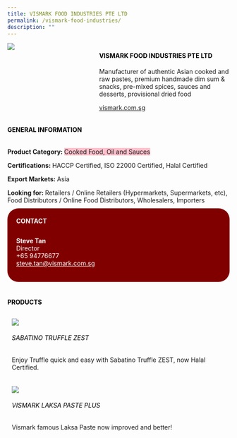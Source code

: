 ```yaml
--- 
title: VISMARK FOOD INDUSTRIES PTE LTD 
permalink: /vismark-food-industries/ 
description: ""
--- 
```

<div class="flex-paragraph"> 
<p style="text-transform: uppercase">
</p>
</div> 
<div class="flex-container" style="display: flex; flex-wrap: wrap;"> 
<div class="card sgds" style="flex: 1 1 40%; display: block;">
<img src="https://drive.google.com/u/0/uc?id=14IrcQEwla8OtXvs80HyD-Nn4aZ-ABWee&amp;export=download">
</div> 
<div class="card-sgds" style="flex: 1 1 58%; display: block; margin-left: 3px"> 
<h4 style="text-transform: uppercase; color: black;">
<b>VISMARK FOOD INDUSTRIES PTE LTD 
</b>
</h4> 
<p>Manufacturer of authentic Asian cooked and raw pastes, premium handmade dim sum &amp; snacks, pre-mixed spices, sauces and desserts, provisional dried food
</p> 
<p>
<a href="https://vismark.com.sg" target="_blank">vismark.com.sg
</a>
</p> 
</div> 
</div> 
<h4 style="text-transform: uppercase; color: black;">
<b>General Information
</b>
</h4> 
<div class="flex-container" style="display: flex; flex-wrap: wrap;"> 
<div class="card sgds" style="flex: 1 1 65%; display: block; align-self: stretch"> 
<div class="flex-paragraph"> 
<p>
<b>Product Category: 
</b>
<span style="background-color: pink; border-radius: 10 px;">Cooked Food, Oil and Sauces
</span>
</p> 
<p>
<b>Certifications: 
</b>HACCP Certified, ISO 22000 Certified, Halal Certified
</p> 
<p>
<b>Export Markets: 
</b>Asia
</p> 
<p style="margin-bottom: 10px;">
<b>Looking for: 
</b>Retailers / Online Retailers (Hypermarkets, Supermarkets, etc), Food Distributors / Online Food Distributors, Wholesalers, Importers
</p> 
</div> 
</div> 
<div class="card sgds" style="flex: 1 1 35%; padding: 10px; display: block; background-color: maroon; border-radius: 25px; align-self: center;"> 
<h4 style="color: white; margin-top: 10px; margin-left: 10px;">CONTACT
</h4> 
<div class="flex-paragraph"> 
<p style="padding: 10px; color: white;">
<b>Steve Tan
</b>
<br>Director
<br>+65 94776677
<br>
<a href="mailto:steve.tan@vismark.com.sg" style="color: white;">steve.tan@vismark.com.sg
</a>
</p> 
</div> 
</div> 
</div> 
<br> 
<h4 style="text-transform: uppercase; color: black;">
<b>products
</b>
</h4> 
<div style="display: flex; flex-wrap: wrap;"> 
<div class="card sgds" style="flex: 1 1 47%; margin: 10px; display: block;"> 
<div class="flex-image" style="display: block;">
<img src="https://drive.google.com/u/0/uc?id=195gNvb4TG-409BgVoIPoj8qau-zY6leC&export=download">
</div> 
<div class="flex-paragraph"> 
<h6 style="text-transform: uppercase; color: black;">Sabatino Truffle ZEST
</h6> 
<p>Enjoy Truffle quick and easy with Sabatino Truffle ZEST, now Halal Certified.
</p>
</div> 
</div> 
<div class="card sgds" style="flex: 1 1 47%; margin: 10px; display: block;"> 
<div class="flex-image" style="display: block;">
<img src="https://drive.google.com/u/0/uc?id=1um8KhdiY12eRHWb15M3OFy_AAZqm6kmr&export=download">
</div> 
<div class="flex-paragraph"> 
<h6 style="text-transform: uppercase; color: black;">Vismark Laksa Paste PLUS
</h6> 
<p>Vismark famous Laksa Paste now improved and better!
</p>
</div> 
</div> 
</div>